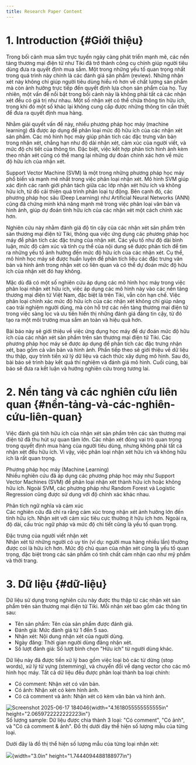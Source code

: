 ```yaml
---
title: Research Paper Content
---
```

# 1. Introduction {#Giới thiệu}
Trong bối cảnh mua sắm trực tuyến ngày càng phát triển mạnh mẽ, các nền tảng thương mại điện tử như Tiki đã trở thành công cụ chính giúp người tiêu dùng đưa ra quyết định mua sắm. Một trong những yếu tố quan trọng nhất trong quá trình này chính là các đánh giá sản phẩm (review). Những nhận xét này không chỉ giúp người tiêu dùng hiểu rõ hơn về chất lượng sản phẩm mà còn ảnh hưởng trực tiếp đến quyết định lựa chọn sản phẩm của họ. Tuy nhiên, một vấn đề nổi bật trong bối cảnh này là không phải tất cả các nhận xét đều có giá trị như nhau. Một số nhận xét có thể chứa thông tin hữu ích, trong khi đó một số khác lại không cung cấp được những thông tin cần thiết để đưa ra quyết định mua hàng.

Nhằm giải quyết vấn đề này, nhiều phương pháp học máy (machine learning) đã được áp dụng để phân loại mức độ hữu ích của các nhận xét sản phẩm. Các mô hình học máy giúp phân tích các đặc trưng văn bản trong nhận xét, chẳng hạn như độ dài nhận xét, cảm xúc của người viết, và mức độ chi tiết của thông tin. Đặc biệt, việc kết hợp phân tích hình ảnh kèm theo nhận xét cũng có thể mang lại những dự đoán chính xác hơn về mức độ hữu ích của nhận xét.

Support Vector Machine (SVM) là một trong những phương pháp học máy phổ biến và mạnh mẽ nhất trong việc phân loại nhận xét. Mô hình SVM giúp xác định các ranh giới phân tách giữa các lớp nhận xét hữu ích và không hữu ích, từ đó cải thiện quá trình phân loại tự động. Bên cạnh đó, các phương pháp học sâu (Deep Learning) như Artificial Neural Networks (ANN) cũng đã chứng minh khả năng mạnh mẽ trong việc phân loại văn bản và hình ảnh, giúp dự đoán tính hữu ích của các nhận xét một cách chính xác hơn.

Nghiên cứu này nhằm đánh giá độ tin cậy của các nhận xét sản phẩm trên sàn thương mại điện tử Tiki, thông qua việc ứng dụng các phương pháp học máy để phân tích các đặc trưng của nhận xét. Các yếu tố như độ dài bình luận, mức độ cảm xúc và tính cụ thể của nội dung sẽ được phân tích để tìm ra những yếu tố ảnh hưởng đến mức độ hữu ích của các nhận xét. Cụ thể, mô hình học máy sẽ được huấn luyện để phân tích liệu các đặc trưng văn bản và hình ảnh trong nhận xét có liên quan và có thể dự đoán mức độ hữu ích của nhận xét đó hay không.

Mặc dù đã có một số nghiên cứu áp dụng các mô hình học máy trong việc phân loại nhận xét hữu ích, việc áp dụng các mô hình này vào các nền tảng thương mại điện tử Việt Nam, đặc biệt là trên Tiki, vẫn còn hạn chế. Việc phân loại chính xác mức độ hữu ích của các nhận xét không chỉ giúp nâng cao trải nghiệm người dùng, mà còn hỗ trợ các nền tảng thương mại điện tử trong việc sàng lọc và ưu tiên hiển thị những đánh giá đáng tin cậy, từ đó tạo ra một môi trường mua sắm an toàn và hiệu quả hơn.

Bài báo này sẽ giới thiệu về việc ứng dụng học máy để dự đoán mức độ hữu ích của các nhận xét sản phẩm trên sàn thương mại điện tử Tiki. Các phương pháp học máy sẽ được áp dụng để phân tích các đặc trưng nhận xét, bao gồm cả văn bản và hình ảnh. Phần tiếp theo sẽ giới thiệu về dữ liệu thu thập, quy trình tiền xử lý dữ liệu và cách thức xây dựng mô hình. Sau đó, bài báo sẽ trình bày kết quả thí nghiệm và đánh giá mô hình. Cuối cùng, bài báo sẽ đưa ra kết luận và hướng nghiên cứu trong tương lai.

# 2. Nền tảng và các nghiên cứu liên quan {#nền-tảng-và-các-nghiên-cứu-liên-quan}

Việc đánh giá tính hữu ích của nhận xét sản phẩm trên các sàn thương mại
điện tử đã thu hút sự quan tâm lớn. Các nhận xét đóng vai trò quan trọng
trong quyết định mua hàng của người tiêu dùng, nhưng không phải tất cả
nhận xét đều hữu ích. Vì vậy, việc phân loại nhận xét hữu ích và không
hữu ích là rất quan trọng.  
  
Phương pháp học máy (Machine Learning)  
Nhiều nghiên cứu đã áp dụng các phương pháp học máy như Support Vector
Machines (SVM) để phân loại nhận xét thành hữu ích hoặc không hữu ích.
Ngoài SVM, các phương pháp như Random Forest và Logistic Regression cũng
được sử dụng với độ chính xác khác nhau.  
  
Phân tích ngữ nghĩa và cảm xúc  
Các nghiên cứu đã chỉ ra rằng cảm xúc trong nhận xét ảnh hưởng lớn đến
tính hữu ích. Nhận xét với cảm xúc tiêu cực thường ít hữu ích hơn. Ngoài
ra, độ dài, cấu trúc ngữ pháp và mức độ chi tiết cũng là yếu tố quan
trọng.  
  
Đặc trưng của người viết nhận xét  
Nhận xét từ những người có uy tín (ví dụ: người mua hàng nhiều lần)
thường được coi là hữu ích hơn. Mức độ chủ quan của nhận xét cũng là yếu
tố quan trọng, đặc biệt trong các sản phẩm có tính chất cảm nhận cao như
mỹ phẩm và thời trang.

# 3. Dữ liệu {#dữ-liệu}

Dữ liệu sử dụng trong nghiên cứu này được thu thập từ các nhận xét sản
phẩm trên sàn thương mại điện tử Tiki. Mỗi nhận xét bao gồm các thông
tin sau:  
  
- Tên sản phẩm: Tên của sản phẩm được đánh giá.  
- Đánh giá: Mức đánh giá từ 1 đến 5 sao.  
- Nhận xét: Nội dung nhận xét của người dùng.  
- Ngày đăng: Thời gian người dùng đăng nhận xét.  
- Số lượt đánh giá: Số lượt bình chọn \"Hữu ích\" từ người dùng khác.  
  
Dữ liệu này đã được tiền xử lý bao gồm việc loại bỏ các từ dừng (stop
words), xử lý từ vựng (stemming), và chuyển đổi về dạng vector cho các
mô hình học máy. Tất cả dữ liệu đều được phân loại thành ba loại
chính:  
- Có comment: Nhận xét có văn bản.  
- Có ảnh: Nhận xét có kèm hình ảnh.  
- Có cả comment và ảnh: Nhận xét có kèm văn bản và hình ảnh.

![Screenshot 2025-06-17
184046](media/image1.png){width="4.1618055555555555in"
height="2.0659722222222223in"}  
Số lượng sample: Dữ liệu được chia thành 3 loại: \"Có comment\", \"Có
ảnh\", và \"Có cả comment & ảnh\". Đồ thị dưới đây thể hiện số lượng mẫu
của từng loại.

Dưới đây là đồ thị thể hiện số lượng mẫu của từng loại nhận xét:

![](media/image2.png){width="3.0in" height="1.7444094488188977in"}
